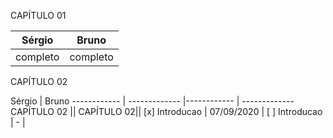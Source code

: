 


CAPÍTULO 01

Sérgio | Bruno
------------ | -------------
completo | completo


CAPÍTULO 02

Sérgio | Bruno
------------ | ------------- |------------ | -------------
CAPÍTULO 02 || CAPÍTULO 02||
[x] Introducao | 07/09/2020  | [ ] Introducao | -  |
